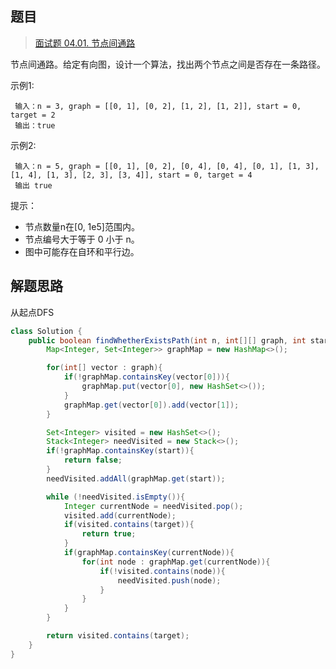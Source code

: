 ## 题目

> [面试题 04.01. 节点间通路](https://leetcode-cn.com/problems/route-between-nodes-lcci/)

节点间通路。给定有向图，设计一个算法，找出两个节点之间是否存在一条路径。

示例1:

```
 输入：n = 3, graph = [[0, 1], [0, 2], [1, 2], [1, 2]], start = 0, target = 2
 输出：true
```

示例2:

```
 输入：n = 5, graph = [[0, 1], [0, 2], [0, 4], [0, 4], [0, 1], [1, 3], [1, 4], [1, 3], [2, 3], [3, 4]], start = 0, target = 4
 输出 true
```

提示：

* 节点数量n在[0, 1e5]范围内。
* 节点编号大于等于 0 小于 n。
* 图中可能存在自环和平行边。

## 解题思路

从起点DFS

```java
class Solution {
    public boolean findWhetherExistsPath(int n, int[][] graph, int start, int target) {
        Map<Integer, Set<Integer>> graphMap = new HashMap<>();

        for(int[] vector : graph){
            if(!graphMap.containsKey(vector[0])){
                graphMap.put(vector[0], new HashSet<>());
            }
            graphMap.get(vector[0]).add(vector[1]);
        }

        Set<Integer> visited = new HashSet<>();
        Stack<Integer> needVisited = new Stack<>();
        if(!graphMap.containsKey(start)){
            return false;
        }
        needVisited.addAll(graphMap.get(start));

        while (!needVisited.isEmpty()){
            Integer currentNode = needVisited.pop();
            visited.add(currentNode);
            if(visited.contains(target)){
                return true;
            }
            if(graphMap.containsKey(currentNode)){
                for(int node : graphMap.get(currentNode)){
                    if(!visited.contains(node)){
                        needVisited.push(node);
                    }
                }
            }
        }

        return visited.contains(target);
    }
}
```

